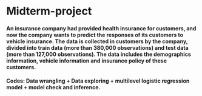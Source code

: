 # Midterm-project

#### An insurance company had provided health insurance for customers, and now the company wants to predict the responses of its customers to vehicle insurance. The data is collected in customers by the company, divided into train data (more than 380,000 observations) and test data (more than 127,000 observations). The data includes the demographics information, vehicle information and insurance policy of these customers. 

#### Codes: Data wrangling + Data exploring + multilevel logistic regression model + model check and inference.
